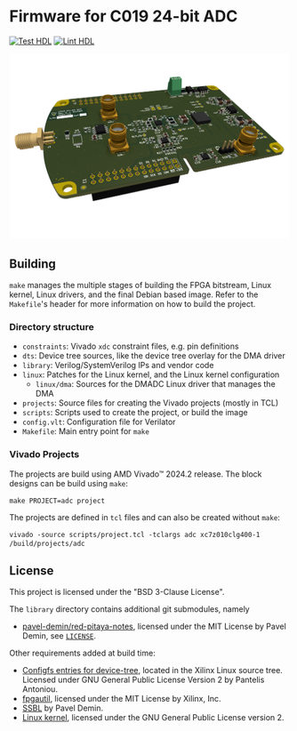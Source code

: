 # Firmware for C019 24-bit ADC

[![Test HDL](https://github.com/3j14/analog-in-fw/actions/workflows/test.yml/badge.svg?event=push)](https://github.com/3j14/analog-in-fw/actions/workflows/test.yml)
[![Lint HDL](https://github.com/3j14/analog-in-fw/actions/workflows/lint.yml/badge.svg?event=push)](https://github.com/3j14/analog-in-fw/actions/workflows/lint.yml)

![3D image of the 24-bit ADC extension board](/.github/artwork/c019-24-bit-ADC-r2.png)

## Building

`make` manages the multiple stages of building the FPGA bitstream, Linux kernel,
Linux drivers, and the final Debian based image. Refer to the `Makefile`'s header
for more information on how to build the project.

### Directory structure

 - `constraints`: Vivado `xdc` constraint files, e.g. pin definitions
 - `dts`: Device tree sources, like the device tree overlay for the DMA driver
 - `library`: Verilog/SystemVerilog IPs and vendor code
 - `linux`: Patches for the Linux kernel, and the Linux kernel configuration
   - `linux/dma`: Sources for the DMADC Linux driver that manages the DMA
 - `projects`: Source files for creating the Vivado projects (mostly in TCL)
 - `scripts`: Scripts used to create the project, or build the image
 - `config.vlt`: Configuration file for Verilator
 - `Makefile`: Main entry point for `make`

### Vivado Projects
The projects are build using AMD Vivado&trade; 2024.2 release. The block designs
can be build using `make`:
```shell
make PROJECT=adc project
```
The projects are defined in `tcl` files and can also be created without `make`:
```shell
vivado -source scripts/project.tcl -tclargs adc xc7z010clg400-1 /build/projects/adc
```

## License

This project is licensed under the "BSD 3-Clause License".

The `library` directory contains additional git submodules, namely
 - [pavel-demin/red-pitaya-notes](https://github.com/pavel-demin/red-pitaya-notes),
    licensed under the MIT License by Pavel Demin,
    see [`LICENSE`](https://github.com/pavel-demin/red-pitaya-notes/blob/master/LICENSE).

Other requirements added at build time:

 - [Configfs entries for device-tree](https://github.com/Xilinx/linux-xlnx/blob/master/drivers/of/configfs.c),
   located in the Xilinx Linux source tree. Licensed under GNU General Public License
   Version 2 by Pantelis Antoniou.
 - [fpgautil](https://github.com/Xilinx/meta-xilinx/blob/master/meta-xilinx-core/recipes-bsp/fpga-manager-script/files/fpgautil.c),
   licensed under the MIT License by Xilinx, Inc.
 - [SSBL](https://github.com/pavel-demin/ssbl) by Pavel Demin.
 - [Linux kernel](https://kernel.org), licensed under the GNU General Public License version 2.
